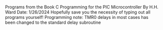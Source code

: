Programs from the Book C Programming for the PIC Microcontroller
By H.H. Ward
Date: 1/26/2024
Hopefully save you the necessity of typing out all programs yourself!
  Programming note: TMR0 delays in most cases has been changed to the standard delay subroutine
